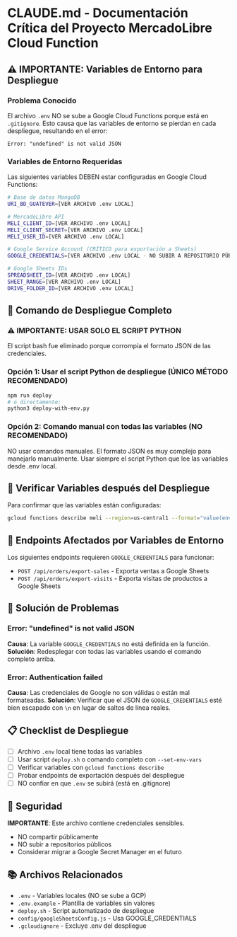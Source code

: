 # CLAUDE.md - Documentación Crítica del Proyecto MercadoLibre Cloud Function

## ⚠️ IMPORTANTE: Variables de Entorno para Despliegue

### Problema Conocido
El archivo `.env` NO se sube a Google Cloud Functions porque está en `.gitignore`.
Esto causa que las variables de entorno se pierdan en cada despliegue, resultando en el error:
```
Error: "undefined" is not valid JSON
```

### Variables de Entorno Requeridas

Las siguientes variables DEBEN estar configuradas en Google Cloud Functions:

```bash
# Base de datos MongoDB
URI_BD_GUATEVER=[VER ARCHIVO .env LOCAL]

# MercadoLibre API
MELI_CLIENT_ID=[VER ARCHIVO .env LOCAL]
MELI_CLIENT_SECRET=[VER ARCHIVO .env LOCAL]
MELI_USER_ID=[VER ARCHIVO .env LOCAL]

# Google Service Account (CRÍTICO para exportación a Sheets)
GOOGLE_CREDENTIALS=[VER ARCHIVO .env LOCAL - NO SUBIR A REPOSITORIO PÚBLICO]

# Google Sheets IDs
SPREADSHEET_ID=[VER ARCHIVO .env LOCAL]
SHEET_RANGE=[VER ARCHIVO .env LOCAL]
DRIVE_FOLDER_ID=[VER ARCHIVO .env LOCAL]
```

## 🚀 Comando de Despliegue Completo

### ⚠️ IMPORTANTE: USAR SOLO EL SCRIPT PYTHON
El script bash fue eliminado porque corrompía el formato JSON de las credenciales.

### Opción 1: Usar el script Python de despliegue (ÚNICO MÉTODO RECOMENDADO)
```bash
npm run deploy
# o directamente:
python3 deploy-with-env.py
```

### Opción 2: Comando manual con todas las variables (NO RECOMENDADO)
NO usar comandos manuales. El formato JSON es muy complejo para manejarlo manualmente.
Usar siempre el script Python que lee las variables desde .env local.

## 📝 Verificar Variables después del Despliegue

Para confirmar que las variables están configuradas:
```bash
gcloud functions describe meli --region=us-central1 --format="value(environmentVariables)"
```

## 🔧 Endpoints Afectados por Variables de Entorno

Los siguientes endpoints requieren `GOOGLE_CREDENTIALS` para funcionar:
- `POST /api/orders/export-sales` - Exporta ventas a Google Sheets
- `POST /api/orders/export-visits` - Exporta visitas de productos a Google Sheets

## 🐛 Solución de Problemas

### Error: "undefined" is not valid JSON
**Causa**: La variable `GOOGLE_CREDENTIALS` no está definida en la función.
**Solución**: Redesplegar con todas las variables usando el comando completo arriba.

### Error: Authentication failed
**Causa**: Las credenciales de Google no son válidas o están mal formateadas.
**Solución**: Verificar que el JSON de `GOOGLE_CREDENTIALS` esté bien escapado con `\n` en lugar de saltos de línea reales.

## 📋 Checklist de Despliegue

- [ ] Archivo `.env` local tiene todas las variables
- [ ] Usar script `deploy.sh` o comando completo con `--set-env-vars`
- [ ] Verificar variables con `gcloud functions describe`
- [ ] Probar endpoints de exportación después del despliegue
- [ ] NO confiar en que `.env` se subirá (está en .gitignore)

## 🔐 Seguridad

**IMPORTANTE**: Este archivo contiene credenciales sensibles.
- NO compartir públicamente
- NO subir a repositorios públicos
- Considerar migrar a Google Secret Manager en el futuro

## 📚 Archivos Relacionados

- `.env` - Variables locales (NO se sube a GCP)
- `.env.example` - Plantilla de variables sin valores
- `deploy.sh` - Script automatizado de despliegue
- `config/googleSheetsConfig.js` - Usa GOOGLE_CREDENTIALS
- `.gcloudignore` - Excluye .env del despliegue